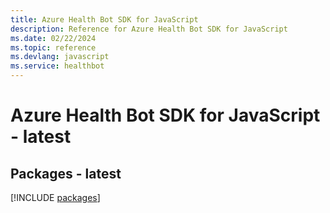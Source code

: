 ```yaml
---
title: Azure Health Bot SDK for JavaScript
description: Reference for Azure Health Bot SDK for JavaScript
ms.date: 02/22/2024
ms.topic: reference
ms.devlang: javascript
ms.service: healthbot
---
```

# Azure Health Bot SDK for JavaScript - latest
## Packages - latest
[!INCLUDE [packages](health-bot-index.md)]